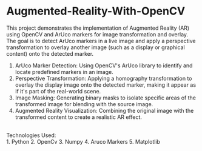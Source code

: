 # Augmented-Reality-With-OpenCV
This project demonstrates the implementation of Augmented Reality (AR) using OpenCV and ArUco markers for image transformation and overlay. The goal is to detect ArUco markers in a live image and apply a perspective transformation to overlay another image (such as a display or graphical content) onto the detected marker.
<br>
1. ArUco Marker Detection: Using OpenCV's ArUco library to identify and locate predefined markers in an image.
2. Perspective Transformation: Applying a homography transformation to overlay the display image onto the detected marker, making it appear as if it's part of the real-world scene.
3. Image Masking: Generating binary masks to isolate specific areas of the transformed image for blending with the source image.
4. Augmented Reality Visualization: Combining the original image with the transformed content to create a realistic AR effect.
<br>
Technologies Used:
<br>
1. Python
2. OpenCv
3. Numpy
4. Aruco Markers
5. Matplotlib
